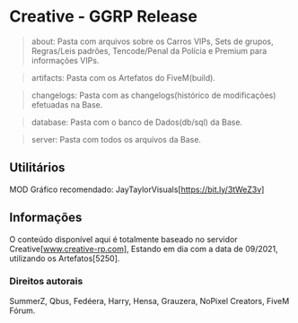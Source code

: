 # Creative - GGRP Release

> about: Pasta com arquivos sobre os Carros VIPs, Sets de grupos, Regras/Leis padrões, Tencode/Penal da Polícia e Premium para informações VIPs.

> artifacts: Pasta com os Artefatos do FiveM(build).

> changelogs: Pasta com as changelogs(histórico de modificações) efetuadas na Base.

> database: Pasta com o banco de Dados(db/sql) da Base.

> server: Pasta com todos os arquivos da Base.

## Utilitários

MOD Gráfico recomendado: JayTaylorVisuals[https://bit.ly/3tWeZ3v]

## Informações

O conteúdo disponível aqui é totalmente baseado no servidor Creative[www.creative-rp.com], Estando em dia com a data de 09/2021, utilizando os Artefatos[5250].

### Direitos autorais

SummerZ, Qbus, Fedéera, Harry, Hensa, Grauzera, NoPixel Creators, FiveM Fórum.